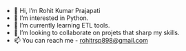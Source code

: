 - 👋 Hi, I’m Rohit Kumar Prajapati
- 👀 I’m interested in Python.
- 🌱 I’m currently learning ETL tools.
- 💞️ I’m looking to collaborate on projets that sharp my skills.
- 📫 You can reach me - rohitrsp898@gmail.com

<!---
rohitrsp898/rohitrsp898 is a ✨ special ✨ repository because its `README.md` (this file) appears on your GitHub profile.
You can click the Preview link to take a look at your changes.
--->
